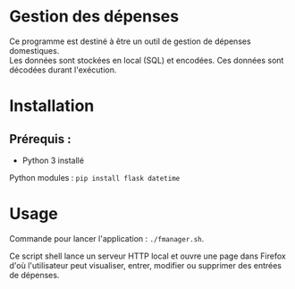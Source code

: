 # Gestion des dépenses

Ce programme est destiné à être un outil de gestion de dépenses domestiques.  
Les données sont stockées en local (SQL) et encodées. Ces données sont décodées durant l'exécution.  

# Installation

## Prérequis :
* Python 3 installé

Python modules : `pip install flask datetime`

# Usage

Commande pour lancer l'application : `./fmanager.sh`.  

Ce script shell lance un serveur HTTP local et ouvre une page dans Firefox d'où l'utilisateur peut visualiser, entrer, modifier ou supprimer des entrées de dépenses.  
